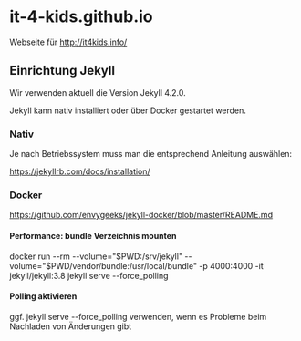 # it-4-kids.github.io
Webseite für http://it4kids.info/


## Einrichtung Jekyll

Wir verwenden aktuell die Version Jekyll 4.2.0.

Jekyll kann nativ installiert oder über Docker gestartet werden.

### Nativ

Je nach Betriebssystem muss man die entsprechend Anleitung auswählen:

https://jekyllrb.com/docs/installation/

### Docker

https://github.com/envygeeks/jekyll-docker/blob/master/README.md

#### Performance: bundle Verzeichnis mounten

docker run --rm --volume="$PWD:/srv/jekyll" --volume="$PWD/vendor/bundle:/usr/local/bundle" -p 4000:4000 -it jekyll/jekyll:3.8 jekyll serve --force_polling

#### Polling aktivieren

ggf. jekyll serve --force_polling verwenden, wenn es Probleme beim Nachladen von Änderungen gibt

